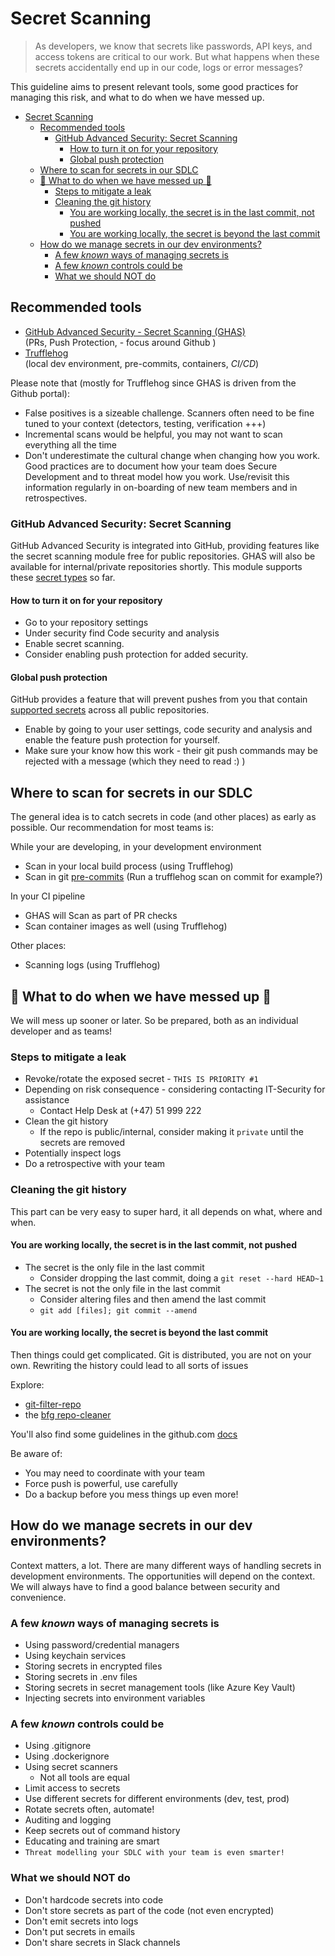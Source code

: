 # Secret Scanning

> As developers, we know that secrets like passwords, API keys, and access tokens are critical to our work. But what happens when these secrets accidentally end up in our code, logs or error messages?

This guideline aims to present relevant tools, some good practices for managing this risk, and what to do when we have messed up.

- [Secret Scanning](#secret-scanning)
  - [Recommended tools](#recommended-tools)
    - [GitHub Advanced Security: Secret Scanning](#github-advanced-security-secret-scanning)
      - [How to turn it on for your repository](#how-to-turn-it-on-for-your-repository)
      - [Global push protection](#global-push-protection)
  - [Where to scan for secrets in our SDLC](#where-to-scan-for-secrets-in-our-sdlc)
  - [🤯 What to do when we have messed up 🤯](#-what-to-do-when-we-have-messed-up-)
    - [Steps to mitigate a leak](#steps-to-mitigate-a-leak)
    - [Cleaning the git history](#cleaning-the-git-history)
      - [You are working locally, the secret is in the last commit, not pushed](#you-are-working-locally-the-secret-is-in-the-last-commit-not-pushed)
      - [You are working locally, the secret is beyond the last commit](#you-are-working-locally-the-secret-is-beyond-the-last-commit)
  - [How do we manage secrets in our dev environments?](#how-do-we-manage-secrets-in-our-dev-environments)
    - [A few *known* ways of managing secrets is](#a-few-known-ways-of-managing-secrets-is)
    - [A few *known* controls could be](#a-few-known-controls-could-be)
    - [What we should NOT do](#what-we-should-not-do)

## Recommended tools

- [GitHub Advanced Security - Secret Scanning (GHAS)](#github-advanced-security-secret-scanning) </br>(PRs, Push Protection, - focus around Github )
- [Trufflehog](https://github.com/trufflesecurity/trufflehog)</br>(local dev environment, pre-commits, containers, *CI/CD*)

Please note that (mostly for Trufflehog since GHAS is driven from the Github portal):

- False positives is a sizeable challenge. Scanners often need to be fine tuned to your context (detectors, testing, verification +++)
- Incremental scans would be helpful, you may not want to scan everything all the time
- Don't underestimate the cultural change when changing how you work. Good practices are to document how your team does Secure Development and to threat model how you work. Use/revisit this information regularly in on-boarding of new team members and in retrospectives.

### GitHub Advanced Security: Secret Scanning

GitHub Advanced Security is integrated into GitHub, providing features like the secret scanning module free for public repositories. GHAS will also be available for internal/private repositories shortly. This module supports these [secret types](https://docs.github.com/en/code-security/secret-scanning/secret-scanning-patterns#supported-secrets) so far.

#### How to turn it on for your repository

- Go to your repository settings
- Under security find Code security and analysis
- Enable secret scanning.
- Consider enabling push protection for added security.

#### Global push protection

GitHub provides a feature that will prevent pushes from you that contain [supported secrets](https://docs.github.com/en/code-security/secret-scanning/secret-scanning-patterns#supported-secrets) across all public repositories.

- Enable by going to your user settings, code security and analysis and enable the feature push protection for yourself.
- Make sure your know how this work - their git push commands may be rejected with a message (which they need to read :) )

## Where to scan for secrets in our SDLC

The general idea is to catch secrets in code (and other places) as early as possible. Our recommendation for most teams is:

While your are developing, in your development environment

- Scan in your local build process (using Trufflehog)
- Scan in git [pre-commits](../tools/pre-commit-faq.md) (Run a trufflehog scan on commit for example?)

In your CI pipeline

- GHAS will Scan as part of PR checks
- Scan container images as well (using Trufflehog)

Other places:

- Scanning logs (using Trufflehog)

## 🤯 What to do when we have messed up 🤯

We will mess up sooner or later. So be prepared, both as an individual developer and as teams!

### Steps to mitigate a leak

- Revoke/rotate the exposed secret - `THIS IS PRIORITY #1`
- Depending on risk consequence - considering contacting IT-Security for assistance
  - Contact Help Desk at (+47) 51 999 222
- Clean the git history
  - If the repo is public/internal, consider making it `private` until the secrets are removed
- Potentially inspect logs
- Do a retrospective with your team

### Cleaning the git history

This part can be very easy to super hard, it all depends on what, where and when.

#### You are working locally, the secret is in the last commit, not pushed

- The secret is the only file in the last commit
  - Consider dropping the last commit, doing a `git reset --hard HEAD~1`
- The secret is not the only file in the last commit
  - Consider altering files and then amend the last commit
  - `git add [files]; git commit --amend`

#### You are working locally, the secret is beyond the last commit

Then things could get complicated. Git is distributed, you are not on your own. Rewriting the history could lead to all sorts of issues

Explore:

- [git-filter-repo](https://htmlpreview.github.io/?https://github.com/newren/git-filter-repo/blob/docs/html/git-filter-repo.html)
- the [bfg repo-cleaner](https://rtyley.github.io/bfg-repo-cleaner/)

You'll also find some guidelines in the github.com [docs](https://docs.github.com/en/authentication/keeping-your-account-and-data-secure/removing-sensitive-data-from-a-repository)

Be aware of:

- You may need to coordinate with your team
- Force push is powerful, use carefully
- Do a backup before you mess things up even more!

## How do we manage secrets in our dev environments?

Context matters, a lot. There are many different ways of handling secrets in development environments. The opportunities will depend on the context. We will always have to find a good balance between security and convenience.

### A few *known* ways of managing secrets is

- Using password/credential managers
- Using keychain services
- Storing secrets in encrypted files
- Storing secrets in .env files
- Storing secrets in secret management tools (like Azure Key Vault)
- Injecting secrets into environment variables

### A few *known* controls could be

- Using .gitignore
- Using .dockerignore
- Using secret scanners
  - Not all tools are equal
- Limit access to secrets
- Use different secrets for different environments (dev, test, prod)
- Rotate secrets often, automate!
- Auditing and logging
- Keep secrets out of command history
- Educating and training are smart
- `Threat modelling your SDLC with your team is even smarter!`

### What we should NOT do

- Don't hardcode secrets into code
- Don't store secrets as part of the code (not even encrypted)
- Don't emit secrets into logs
- Don't put secrets in emails
- Don't share secrets in Slack channels
